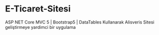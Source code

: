 # E-Ticaret-Sitesi
ASP NET Core MVC 5 | Bootstrap5 | DataTables Kullanarak Alisveris Sitesi geliştirmeye yardimci bir uygulama

